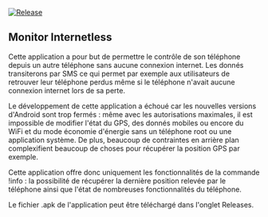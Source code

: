 [![Release](https://img.shields.io/github/v/release/clementgre/Monitor-Internetless?label=Download%20version)](https://github.com/clementgre/Monitor-Internetless/releases/latest)

## Monitor Internetless

Cette application a pour but de permettre le contrôle de son téléphone depuis un autre téléphone sans aucune connexion internet.
Les donnés transiterons par SMS ce qui permet par exemple aux utilisateurs de retrouver leur téléphone perdus même si le téléphone n'avait aucune connexion internet lors de sa perte.

Le développement de cette application a échoué car les nouvelles versions d'Android sont trop fermés : même avec les autorisations maximales, il est impossible de modifier l'état du GPS, des donnés mobiles ou encore du WiFi et du mode économie d'énergie sans un téléphone root ou une application système. De plus, beaucoup de contraintes en arrière plan complexifient beaucoup de choses pour récupérer la position GPS par exemple.

Cette application offre donc uniquement les fonctionnalités de la commande !info : la possibilité de récupérer la dernière position relevée par le téléphone ainsi que l'état de nombreuses fonctionnalités du téléphone.

Le fichier .apk de l'application peut être téléchargé dans l'onglet Releases.